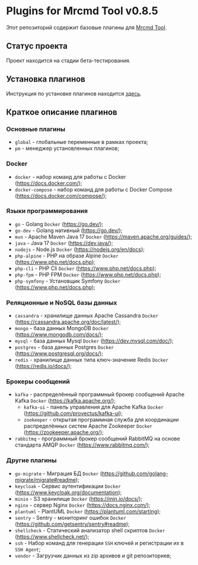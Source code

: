 # Plugins for Mrcmd Tool v0.8.5
Этот репозиторий содержит базовые плагины для [Mrcmd Tool](https://github.com/mondegor/mrcmd).

## Статус проекта
Проект находится на стадии бета-тестирования.

## Установка плагинов
Инструкция по установке плагинов находится [здесь](https://github.com/mondegor/mrcmd#readme).

## Краткое описание плагинов

### Основные плагины
- `global` - глобальные переменные в рамках проекта;
- `pm` - менеджер установленных плагинов;

### Docker
- `docker` - набор команд для работы с Docker (https://docs.docker.com/);
- `docker-compose` - набор команд для работы с Docker Compose (https://docs.docker.com/compose/);

### Языки программирования
- `go` - Golang `Docker` (https://go.dev/);
- `go-dev` - Golang нативный (https://go.dev/);
- `mvn` - Apache Maven Java 17 `Docker` (https://maven.apache.org/guides/);
- `java` - Java 17 `Docker` (https://dev.java/);
- `nodejs` - Node.js `Docker` (https://nodejs.org/en/docs);
- `php-alpine` - PHP на образе Alpine `Docker` (https://www.php.net/docs.php);
- `php-cli` - PHP Cli `Docker` (https://www.php.net/docs.php);
- `php-fpm` - PHP FPM `Docker` (https://www.php.net/docs.php);
- `php-symfony` - Установщик Symfony `Docker` (https://www.php.net/docs.php);

### Реляционные и NoSQL базы данных
- `cassandra` - хранилище данных Apache Cassandra `Docker` (https://cassandra.apache.org/doc/latest/);
- `mongo` - база данных MongoDB `Docker` (https://www.mongodb.com/docs/);
- `mysql` - база данных Mysql `Docker` (https://dev.mysql.com/doc/);
- `postgres` - база данных Postgres `Docker` (https://www.postgresql.org/docs/);
- `redis` - хранилище данных типа ключ-значение Redis `Docker` (https://redis.io/docs/);

### Брокеры сообщений
- `kafka` - распределённый программный брокер сообщений Apache Kafka `Docker` (https://kafka.apache.org/);
    - `kafka-ui` - панель управления для Apache Kafka `Docker` (https://github.com/provectus/kafka-ui);
    - `zookeeper` - открытая программная служба для координации распределённых систем Apache Zookeeper `Docker` (https://zookeeper.apache.org/);
- `rabbitmq` - программный брокер сообщений RabbitMQ на основе стандарта AMQP `Docker` (https://www.rabbitmq.com/);

### Другие плагины
- `go-migrate` - Миграция БД `Docker` (https://github.com/golang-migrate/migrate#readme);
- `keycloak` - Сервис аутентификации `Docker` (https://www.keycloak.org/documentation);
- `minio` - S3 хранилище `Docker` (https://min.io/docs/);
- `nginx` - сервер Nginx `Docker` (https://docs.nginx.com/);
- `plantuml` - PlantUML `Docker` (https://plantuml.com/starting);
- `sentry` - Sentry - мониторинг ошибок `Docker` (https://github.com/getsentry/sentry#readme);
- `shellcheck` - Статический анализатор shell скриптов `Docker` (https://www.shellcheck.net/);
- `ssh` - Набор команд для генерации `SSH` ключей и регистрации их в `SSH Agent`;
- `vendor` - Загрузчик данных из zip архивов и git репозиториев;